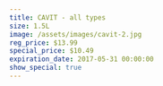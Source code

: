 ```yaml
---
title: CAVIT - all types
size: 1.5L
image: /assets/images/cavit-2.jpg
reg_price: $13.99
special_price: $10.49
expiration_date: 2017-05-31 00:00:00
show_special: true
---
```




